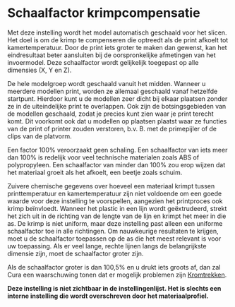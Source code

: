Schaalfactor krimpcompensatie
====
<!--if cura_version >= 4.8-->Met deze instelling wordt het model automatisch geschaald voor het slicen. Het doel is om de krimp te compenseren die optreedt als de print afkoelt tot kamertemperatuur. Door de print iets groter te maken dan gewenst, kan het eindresultaat beter aansluiten bij de oorspronkelijke afmetingen van het invoermodel. Deze schaalfactor wordt gelijkelijk toegepast op alle dimensies (X, Y en Z).

De hele modelgroep wordt geschaald vanuit het midden. Wanneer u meerdere modellen print, worden ze allemaal geschaald vanaf hetzelfde startpunt. Hierdoor kunt u de modellen zeer dicht bij elkaar plaatsen zonder ze in de uiteindelijke print te overlappen. Ook zijn de botsingsgebieden van de modellen geschaald, zodat je precies kunt zien waar je print terecht komt. Dit voorkomt ook dat u modellen op plaatsen plaatst waar ze functies van de print of printer zouden verstoren, b.v. B. met de primepijler of de clips van de platvorm.

Een factor 100% veroorzaakt geen schaling. Een schaalfactor van iets meer dan 100% is redelijk voor veel technische materialen zoals ABS of polypropyleen. Een schaalfactor van minder dan 100% zou erop wijzen dat het materiaal groeit als het afkoelt, een beetje zoals schuim.

Zuivere chemische gegevens over hoeveel een materiaal krimpt tussen printtemperatuur en kamertemperatuur zijn niet voldoende om een ​​goede waarde voor deze instelling te voorspellen, aangezien het printproces ook krimp beïnvloedt. Wanneer het plastic in een lijn wordt geëxtrudeerd, strekt het zich uit in de richting van de lengte van de lijn en krimpt het meer in die as. De krimp is niet uniform, maar deze instelling past alleen een uniforme schaalfactor toe in alle richtingen. Om nauwkeurige resultaten te krijgen, moet u de schaalfactor toepassen op de as die het meest relevant is voor uw toepassing. Als er veel lange, rechte lijnen langs de belangrijkste dimensie zijn, moet de schaalfactor groter zijn.

Als de schaalfactor groter is dan 100,5% en u drukt iets groots af, dan zal Cura een waarschuwing tonen dat er mogelijk problemen zijn [Kromtrekken](../troubleshooting/warping.md).<!--endif-->

<!--if cura_version < 4.8:Dit is een beschrijvende instelling die Cura vertelt hoeveel het materiaal krimpt als het afkoelt van printtemperatuur naar kamertemperatuur.

Deze instelling wordt momenteel niet gebruikt voor slicen. Het wordt momenteel alleen gebruikt om de gebruiker te waarschuwen bij het printen van grote objecten als de krimpverhouding groter is dan 0,5%.
-->
**Deze instelling is niet zichtbaar in de instellingenlijst. Het is slechts een interne instelling die wordt overschreven door het materiaalprofiel.**